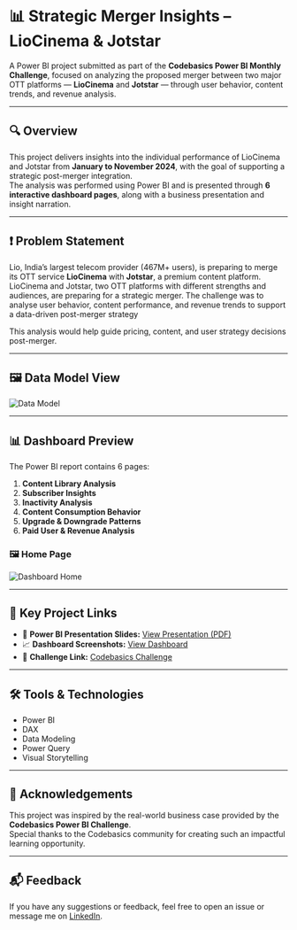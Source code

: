 
# 📊 Strategic Merger Insights – LioCinema & Jotstar

A Power BI project submitted as part of the **Codebasics Power BI Monthly Challenge**, focused on analyzing the proposed merger between two major OTT platforms — **LioCinema** and **Jotstar** — through user behavior, content trends, and revenue analysis.

---

## 🔍 Overview

This project delivers insights into the individual performance of LioCinema and Jotstar from **January to November 2024**, with the goal of supporting a strategic post-merger integration.  
The analysis was performed using Power BI and is presented through **6 interactive dashboard pages**, along with a business presentation and insight narration.

---

## ❗ Problem Statement

Lio, India’s largest telecom provider (467M+ users), is preparing to merge its OTT service **LioCinema** with **Jotstar**, a premium content platform.  
LioCinema and Jotstar, two OTT platforms with different strengths and audiences, are preparing for a strategic merger. The challenge was to analyse user behavior, content performance, and revenue trends to support a data-driven post-merger strategy

This analysis would help guide pricing, content, and user strategy decisions post-merger.

---


## 🖼️ Data Model View  
![Data Model](./assets/data_model.png)

---

## 📊 Dashboard Preview

The Power BI report contains 6 pages:
1. **Content Library Analysis**  
2. **Subscriber Insights**  
3. **Inactivity Analysis**  
4. **Content Consumption Behavior**  
5. **Upgrade & Downgrade Patterns**  
6. **Paid User & Revenue Analysis**

### 🖼️ Home Page  
![Dashboard Home](.Resource/Home_Page.jpg)

---

## 🔗 Key Project Links

- 📂 **Power BI Presentation Slides:** [View Presentation (PDF)](./assets/Lio-Jotstar-Presentation.pdf)  
- 📈 **Dashboard Screenshots:** [View Dashboard](./assets/dashboard_screens.pdf)  
- 🎯 **Challenge Link:** [Codebasics Challenge](https://codebasics.io/challenge/powerbi)

---

## 🛠️ Tools & Technologies

- Power BI  
- DAX  
- Data Modeling  
- Power Query  
- Visual Storytelling

---

## 🙌 Acknowledgements

This project was inspired by the real-world business case provided by the **Codebasics Power BI Challenge**.  
Special thanks to the Codebasics community for creating such an impactful learning opportunity.

---

## 📬 Feedback

If you have any suggestions or feedback, feel free to open an issue or message me on [LinkedIn](https://www.linkedin.com).

